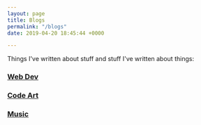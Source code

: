 ```yaml
---
layout: page
title: Blogs
permalink: "/blogs"
date: 2019-04-20 18:45:44 +0000

---
```

Things I've written about stuff and stuff I've written about things:

### [Web Dev](https://kylegrover.com/blog/web-dev/)

### [Code Art](https://kylegrover.com/blog/code-art/)

### [Music](https://kylegrover.com/blog/music/)
